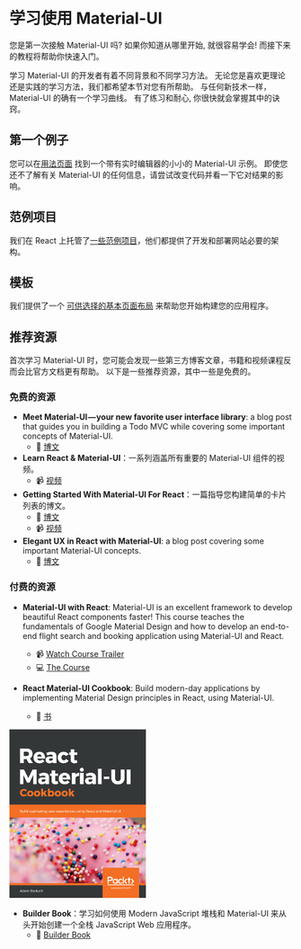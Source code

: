 # 学习使用 Material-UI

<p class="description">您是第一次接触 Material-UI 吗? 如果你知道从哪里开始, 就很容易学会! 而接下来的教程将帮助你快速入门。</p>

学习 Material-UI 的开发者有着不同背景和不同学习方法。 无论您是喜欢更理论还是实践的学习方法，我们都希望本节对您有所帮助。 与任何新技术一样，Material-UI 的确有一个学习曲线。 有了练习和耐心, 你很快就会掌握其中的诀窍。

## 第一个例子

您可以在[用法页面](/getting-started/usage/#quick-start) 找到一个带有实时编辑器的小小的 Material-UI 示例。 即使您还不了解有关 Material-UI 的任何信息，请尝试改变代码并看一下它对结果的影响。

## 范例项目

我们在 React 上托管了[一些范例项目](/getting-started/example-projects/)，他们都提供了开发和部署网站必要的架构。

## 模板

我们提供了一个 [可供选择的基本页面布局](/getting-started/templates/) 来帮助您开始构建您的应用程序。

## 推荐资源

首次学习 Material-UI 时，您可能会发现一些第三方博客文章，书籍和视频课程反而会比官方文档更有帮助。 以下是一些推荐资源，其中一些是免费的。

### 免费的资源

- **Meet Material-UI — your new favorite user interface library**: a blog post that guides you in building a Todo MVC while covering some important concepts of Material-UI. 
  - 📝 [博文](https://medium.freecodecamp.org/meet-your-material-ui-your-new-favorite-user-interface-library-6349a1c88a8c)
- **Learn React & Material-UI**：一系列涵盖所有重要的 Material-UI 组件的视频。 
  - 📹 [视频](https://www.youtube.com/watch?v=xm4LX5fJKZ8&list=PLcCp4mjO-z98WAu4sd0eVha1g-NMfzHZk)
- **Getting Started With Material-UI For React**：一篇指导您构建简单的卡片列表的博文。 
  - 📝 [博文](https://medium.com/codingthesmartway-com-blog/getting-started-with-material-ui-for-react-material-design-for-react-364b2688b555)
  - 📹 [视频](https://www.youtube.com/watch?v=PWadEeOuv5o)
- **Elegant UX in React with Material-UI**: a blog post covering some important Material-UI concepts. 
  - 📝 [博文](https://alligator.io/react/material-ui/)

### 付费的资源

- **Material-UI with React**: Material-UI is an excellent framework to develop beautiful React components faster! This course teaches the fundamentals of Google Material Design and how to develop an end-to-end flight search and booking application using Material-UI and React.
  
  - 📹 [Watch Course Trailer](https://www.youtube.com/watch?v=hhZ6yFvCWho)
  - 💻 [The Course](https://bonsaiilabs.com/courseDetail/material-ui-with-react)
- **React Material-UI Cookbook**: Build modern-day applications by implementing Material Design principles in React, using Material-UI.
  
  - 📘 [书](https://www.amazon.com/gp/product/1789615224/)

[![cookbook](/static/blog/material-ui-v4-is-out/cookbook.png)](https://www.amazon.com/gp/product/1789615224/)

- **Builder Book**：学习如何使用 Modern JavaScript 堆栈和 Material-UI 来从头开始创建一个全栈 JavaScript Web 应用程序。 
  - 📘 [Builder Book](https://builderbook.org/book)